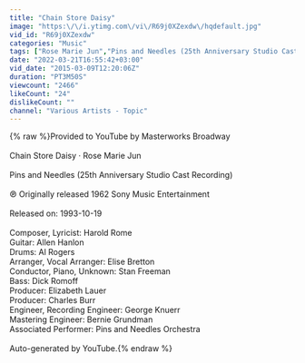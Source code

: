 ```yaml
---
title: "Chain Store Daisy"
image: "https:\/\/i.ytimg.com\/vi\/R69j0XZexdw\/hqdefault.jpg"
vid_id: "R69j0XZexdw"
categories: "Music"
tags: ["Rose Marie Jun","Pins and Needles (25th Anniversary Studio Cast Recording)","Chain Store Daisy"]
date: "2022-03-21T16:55:42+03:00"
vid_date: "2015-03-09T12:20:06Z"
duration: "PT3M50S"
viewcount: "2466"
likeCount: "24"
dislikeCount: ""
channel: "Various Artists - Topic"
---
```

{% raw %}Provided to YouTube by Masterworks Broadway<br /><br />Chain Store Daisy · Rose Marie Jun<br /><br />Pins and Needles (25th Anniversary Studio Cast Recording)<br /><br />℗ Originally released 1962 Sony Music Entertainment<br /><br />Released on: 1993-10-19<br /><br />Composer, Lyricist: Harold Rome<br />Guitar: Allen Hanlon<br />Drums: Al Rogers<br />Arranger, Vocal  Arranger: Elise Bretton<br />Conductor, Piano, Unknown: Stan Freeman<br />Bass: Dick Romoff<br />Producer: Elizabeth Lauer<br />Producer: Charles Burr<br />Engineer, Recording  Engineer: George Knuerr<br />Mastering  Engineer: Bernie Grundman<br />Associated  Performer: Pins and Needles Orchestra<br /><br />Auto-generated by YouTube.{% endraw %}
